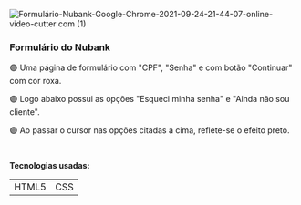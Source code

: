 ![Formulário-Nubank-Google-Chrome-2021-09-24-21-44-07-_online-video-cutter com_ (1)](https://user-images.githubusercontent.com/78287356/135541974-046993be-2f4a-4fc9-bd59-2ca3cb4029d6.gif)



### Formulário do Nubank

🟣 Uma página de formulário com "CPF", "Senha" e com botão "Continuar" com cor roxa.

🟣 Logo abaixo possui as opções "Esqueci minha senha" e "Ainda não sou cliente".

🟣 Ao passar o cursor nas opções citadas a cima, reflete-se o efeito preto.

#
**Tecnologias usadas:**
<table>
  <tr>
    <td>HTML5</td>
    <td>CSS</td>
  </tr> 
</table>  
